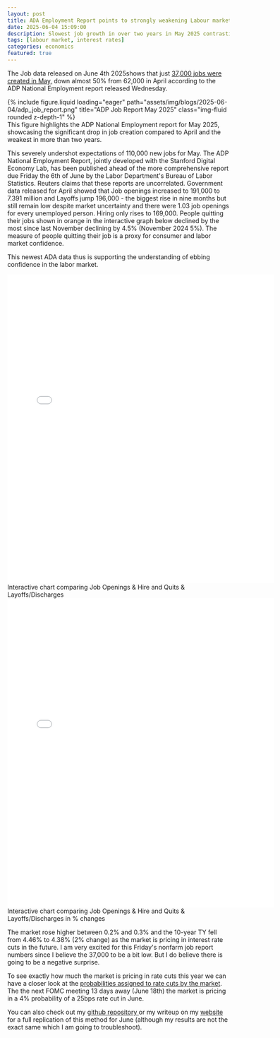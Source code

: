 ```yaml
---
layout: post
title: ADA Employment Report points to strongly weakening Labour market 
date: 2025-06-04 15:09:00
description: Slowest job growth in over two years in May 2025 contrasting other indications of a robust job market. Are we going to see a rate cut any time soon?
tags: [labour market, interest rates]
categories: economics
featured: true
---
```

The Job data released on June 4th 2025shows that just <a href="https://www.wsj.com/livecoverage/stock-market-today-trump-tariffs-trade-war-06-04-2025/card/u-s-hiring-slows-again-adp-report-shows-lk7TGwCNs0lm1cUP5LNP">37,000 jobs were created in May,</a> down almost 50% from 62,000 in April according to the ADP National Employment report released Wednesday.
<div class="row">
    <div class="col-sm mt-3 mt-md-0">
        {% include figure.liquid loading="eager" path="assets/img/blogs/2025-06-04/adp_job_report.png" title="ADP Job Report May 2025" class="img-fluid rounded z-depth-1" %}
    </div>
</div>
<div class="caption">
    This figure highlights the ADP National Employment report for May 2025, showcasing the significant drop in job creation compared to April and the weakest in more than two years.
</div>

This severely undershot expectations of 110,000 new jobs for May. The ADP National Employment Report, jointly developed with the Stanford Digital Economy Lab, has been published ahead of the more comprehensive report due Friday the 6th of June by the Labor Department's Bureau of Labor Statistics. Reuters claims that these reports are uncorrelated. Government data released for April showed that Job openings increased to 191,000 to 7.391 million and Layoffs jump 196,000 - the biggest rise in nine months but still remain low despite market uncertainty and there were 1.03 job openings for every unemployed person. Hiring only rises to 169,000. People quitting their jobs shown in orange in the interactive graph below declined by the most since last November declining by 4.5% (November 2024 5%). The measure of people quitting their job is a proxy for consumer and labor market confidence.

This newest ADA data thus is supporting the understanding of ebbing confidence in the labor market.

<div class="row">
    <div class="col-sm mt-4">
        <iframe 
            src="/assets/html/jolts.html" 
            width="120%" 
            height="700" 
            frameborder="0" 
            loading="lazy">
        </iframe>
    </div>
</div>
<div class="caption">
    Interactive chart comparing Job Openings & Hire and Quits & Layoffs/Discharges
</div>

<div class="row">
    <div class="col-sm mt-4"> 
        <iframe 
            src="/assets/html/jolts_percentage_change.html" 
            width="120%" 
            height="700" 
            frameborder="0" 
            loading="lazy">
        </iframe>
    </div>
</div>
<div class="caption">
    Interactive chart comparing Job Openings & Hire and Quits & Layoffs/Discharges in % changes
</div>


 The market rose higher between 0.2% and 0.3% and the 10-year TY fell from 4.46% to 4.38% (2% change) as the market is pricing in interest rate cuts in the future. I am very excited for this Friday's nonfarm job report numbers since I believe the 37,000 to be a bit low. But I do believe there is going to be a negative surprise.

 To see exactly how much the market is pricing in rate cuts this year we can have a closer look at the  <a href="https://www.cmegroup.com/markets/interest-rates/cme-fedwatch-tool.html">probabilities assigned to rate cuts by the market</a>. The the next FOMC meeting 13 days away (June 18th) the market is pricing in a 4% probability of a 25bps rate cut in June.  
 
 You can also check out my <a href="https://www.cmegroup.com/markets/interest-rates/cme-fedwatch-tool.html"> github repository </a> or my writeup on my <a href="frederikciupek.github.io/projects/fedwatch"> website </a>  for a full replication of this method for June (although my results are not the exact same which I am going to troubleshoot).


